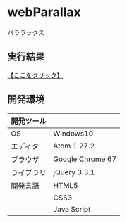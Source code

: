 # webParallax
パララックス

## 実行結果
[【ここをクリック】](https://xekid78.github.io/webParallax/)

## 開発環境
| 開発ツール |  |
|:-|:-|
| OS | Windows10 |
| エディタ | Atom 1.27.2 |
| ブラウザ | Google Chrome 67 |
| ライブラリ | jQuery 3.3.1 |
| 開発言語 | HTML5 |
| | CSS3 |
| | Java Script |
